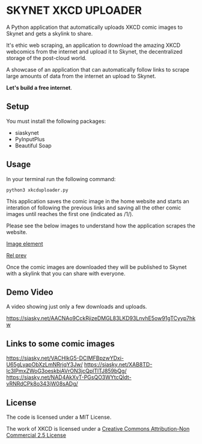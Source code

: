 # SKYNET XKCD UPLOADER
A Python application that automatically uploads XKCD comic images to Skynet and gets a skylink to share.

It's ethic web scraping, an application to download the amazing XKCD webcomics from the internet and upload it to Skynet, the decentralized storage of the post-cloud world.

A showcase of an application that can automatically follow links to scrape large amounts of data from the internet an upload to Skynet.

**Let's build a free internet**.

## Setup
You must install the following packages:
- siaskynet
- PyInputPlus
- Beautiful Soap

## Usage
In your terminal run the following command:

`python3 xkcduploader.py`

This application saves the comic image in the home website and starts an interation of following the previous links and saving all the other comic images until reaches the first one (indicated as /1/).

Please see the below images to understand how the application scrapes the website.

[Image element](https://skynethub.io/PAMus8EfOuI-zJ5f1dVzh1FnSjfpF5XRSQgNmo135Xf_Hg)

[Rel prev](https://skynethub.io/fACgb5wiUzbiTiSeVcSWvdM6SuMTpU0ufXY2U4brBVp6Xg)

Once the comic images are downloaded they will be published to Skynet with a skylink that you can share with everyone.


## Demo Video
A video showing just only a few downloads and uploads.

https://siasky.net/AACNAo9CckRjizeDMGL83LKD93LnvhE5ow91gTCyyp7hkw


## Links to some comic images
https://siasky.net/VACHIkG5-DCIMFBpzwYDxi-U65gLyapObXzLmNRrjqY3Jw/
https://siasky.net/XAB8TD-lc3IPmxZWoG3oeskbiAVrON3jcQplTlTJ859bQg/
https://siasky.net/NAD4AkXyT-PGsQO3WYtcQldt-vRNRdCPk8o343jW08sADg/


## License
The code is licensed under a MIT License.

The work of XKCD is licensed under a [Creative Commons Attribution-Non Commercial 2.5 License](https://creativecommons.org/licenses/by-nc/2.5/)



